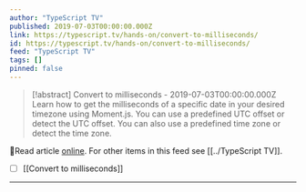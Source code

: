 ```yaml
---
author: "TypeScript TV"
published: 2019-07-03T00:00:00.000Z
link: https://typescript.tv/hands-on/convert-to-milliseconds/
id: https://typescript.tv/hands-on/convert-to-milliseconds/
feed: "TypeScript TV"
tags: []
pinned: false
---
```

> [!abstract] Convert to milliseconds - 2019-07-03T00:00:00.000Z
> Learn how to get the milliseconds of a specific date in your desired timezone using Moment.js. You can use a predefined UTC offset or detect the UTC offset. You can also use a predefined time zone or detect the time zone.

🔗Read article [online](https://typescript.tv/hands-on/convert-to-milliseconds/). For other items in this feed see [[../TypeScript TV]].

- [ ] [[Convert to milliseconds]]
- - -


